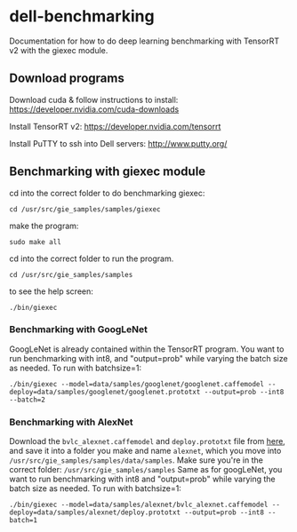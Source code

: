 # dell-benchmarking

Documentation for how to do deep learning benchmarking with TensorRT v2 with the giexec module.

## Download programs
Download cuda & follow instructions to install:
https://developer.nvidia.com/cuda-downloads

Install TensorRT v2:
https://developer.nvidia.com/tensorrt

Install PuTTY to ssh into Dell servers:
http://www.putty.org/

## Benchmarking with giexec module

cd into the correct folder to do benchmarking giexec:
```
cd /usr/src/gie_samples/samples/giexec
```

make the program:
```
sudo make all
```
cd into the correct folder to run the program.
```
cd /usr/src/gie_samples/samples
```
to see the help screen:
```
./bin/giexec
```
### Benchmarking with GoogLeNet 
GoogLeNet is already contained within the TensorRT program. You want to run benchmarking with int8, and "output=prob" while varying the batch size as needed.
To run with batchsize=1:
```
./bin/giexec --model=data/samples/googlenet/googlenet.caffemodel --deploy=data/samples/googlenet/googlenet.prototxt --output=prob --int8 --batch=2
```
### Benchmarking with AlexNet
Download the `bvlc_alexnet.caffemodel` and `deploy.prototxt` file from [here](https://github.com/yczeng/dell-benchmarking), and save it into a folder you make and name `alexnet`, which you move into `/usr/src/gie_samples/samples/data/samples`.
Make sure you're in the correct folder: `/usr/src/gie_samples/samples`
Same as for googLeNet, you want to run benchmarking with int8 and "output=prob" while varying the batch size as needed.
To run with batchsize=1:
```
./bin/giexec --model=data/samples/alexnet/bvlc_alexnet.caffemodel --deploy=data/samples/alexnet/deploy.prototxt --output=prob --int8 --batch=1
```
